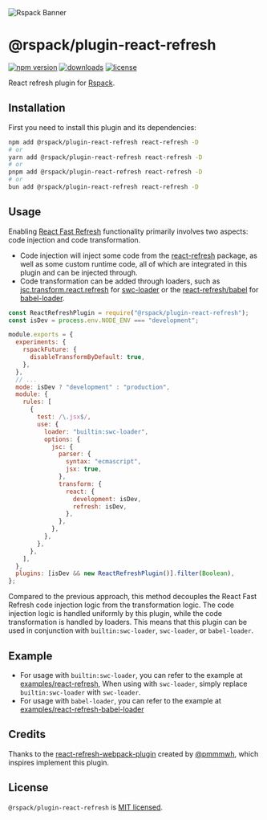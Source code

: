 <picture>
  <source media="(prefers-color-scheme: dark)" srcset="https://assets.rspack.dev/rspack/rspack-banner-plain-dark.png">
  <img alt="Rspack Banner" src="https://assets.rspack.dev/rspack/rspack-banner-plain-light.png">
</picture>

# @rspack/plugin-react-refresh

<p>
  <a href="https://www.npmjs.com/package/@rspack/plugin-react-refresh?activeTab=readme"><img src="https://img.shields.io/npm/v/@rspack/plugin-react-refresh?style=flat-square&colorA=564341&colorB=EDED91" alt="npm version" /></a>
  <a href="https://npmcharts.com/compare/@rspack/plugin-react-refresh?minimal=true"><img src="https://img.shields.io/npm/dm/@rspack/plugin-react-refresh.svg?style=flat-square&colorA=564341&colorB=EDED91" alt="downloads" /></a>
  <a href="https://github.com/web-infra-dev/rspack/blob/main/LICENSE"><img src="https://img.shields.io/badge/License-MIT-blue.svg?style=flat-square&colorA=564341&colorB=EDED91" alt="license" /></a>
</p>

React refresh plugin for [Rspack](https://github.com/web-infra-dev/rspack).

## Installation

First you need to install this plugin and its dependencies:

```bash
npm add @rspack/plugin-react-refresh react-refresh -D
# or
yarn add @rspack/plugin-react-refresh react-refresh -D
# or
pnpm add @rspack/plugin-react-refresh react-refresh -D
# or
bun add @rspack/plugin-react-refresh react-refresh -D
```

## Usage

Enabling [React Fast Refresh](https://reactnative.dev/docs/fast-refresh) functionality primarily involves two aspects: code injection and code transformation.

- Code injection will inject some code from the [react-refresh](https://www.npmjs.com/package/react-refresh) package, as well as some custom runtime code, all of which are integrated in this plugin and can be injected through.
- Code transformation can be added through loaders, such as [jsc.transform.react.refresh](https://swc.rs/docs/configuration/compilation#jsctransformreactrefresh) for [swc-loader](https://swc.rs/docs/usage/swc-loader) or the [react-refresh/babel](https://github.com/facebook/react/tree/main/packages/react-refresh) for [babel-loader](https://github.com/babel/babel-loader).

```js
const ReactRefreshPlugin = require("@rspack/plugin-react-refresh");
const isDev = process.env.NODE_ENV === "development";

module.exports = {
  experiments: {
    rspackFuture: {
      disableTransformByDefault: true,
    },
  },
  // ...
  mode: isDev ? "development" : "production",
  module: {
    rules: [
      {
        test: /\.jsx$/,
        use: {
          loader: "builtin:swc-loader",
          options: {
            jsc: {
              parser: {
                syntax: "ecmascript",
                jsx: true,
              },
              transform: {
                react: {
                  development: isDev,
                  refresh: isDev,
                },
              },
            },
          },
        },
      },
    ],
  },
  plugins: [isDev && new ReactRefreshPlugin()].filter(Boolean),
};
```

Compared to the previous approach, this method decouples the React Fast Refresh code injection logic from the transformation logic. The code injection logic is handled uniformly by this plugin, while the code transformation is handled by loaders. This means that this plugin can be used in conjunction with `builtin:swc-loader`, `swc-loader`, or `babel-loader`.

## Example

- For usage with `builtin:swc-loader`, you can refer to the example at [examples/react-refresh](https://github.com/rspack-contrib/rspack-examples/tree/main/rspack/react-refresh/rspack.config.js), When using with `swc-loader`, simply replace `builtin:swc-loader` with `swc-loader`.
- For usage with `babel-loader`, you can refer to the example at [examples/react-refresh-babel-loader](https://github.com/rspack-contrib/rspack-examples/tree/main/rspack/react-refresh-babel-loader/rspack.config.js)

## Credits

Thanks to the [react-refresh-webpack-plugin](https://github.com/pmmmwh/react-refresh-webpack-plugin) created by [@pmmmwh](https://github.com/pmmmwh), which inspires implement this plugin.

## License

`@rspack/plugin-react-refresh` is [MIT licensed](https://github.com/web-infra-dev/rspack/blob/main/LICENSE).
